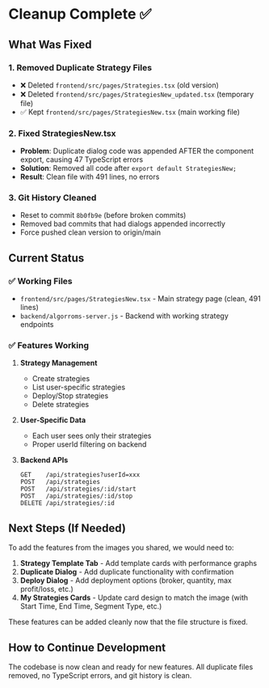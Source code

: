 # Cleanup Complete ✅

## What Was Fixed

### 1. Removed Duplicate Strategy Files
- ❌ Deleted `frontend/src/pages/Strategies.tsx` (old version)
- ❌ Deleted `frontend/src/pages/StrategiesNew_updated.tsx` (temporary file)
- ✅ Kept `frontend/src/pages/StrategiesNew.tsx` (main working file)

### 2. Fixed StrategiesNew.tsx
- **Problem**: Duplicate dialog code was appended AFTER the component export, causing 47 TypeScript errors
- **Solution**: Removed all code after `export default StrategiesNew;`
- **Result**: Clean file with 491 lines, no errors

### 3. Git History Cleaned
- Reset to commit `8b0fb9e` (before broken commits)
- Removed bad commits that had dialogs appended incorrectly
- Force pushed clean version to origin/main

## Current Status

### ✅ Working Files
- `frontend/src/pages/StrategiesNew.tsx` - Main strategy page (clean, 491 lines)
- `backend/algorroms-server.js` - Backend with working strategy endpoints

### ✅ Features Working
1. **Strategy Management**
   - Create strategies
   - List user-specific strategies
   - Deploy/Stop strategies
   - Delete strategies

2. **User-Specific Data**
   - Each user sees only their strategies
   - Proper userId filtering on backend

3. **Backend APIs**
   ```
   GET    /api/strategies?userId=xxx
   POST   /api/strategies
   POST   /api/strategies/:id/start
   POST   /api/strategies/:id/stop
   DELETE /api/strategies/:id
   ```

## Next Steps (If Needed)

To add the features from the images you shared, we would need to:

1. **Strategy Template Tab** - Add template cards with performance graphs
2. **Duplicate Dialog** - Add duplicate functionality with confirmation
3. **Deploy Dialog** - Add deployment options (broker, quantity, max profit/loss, etc.)
4. **My Strategies Cards** - Update card design to match the image (with Start Time, End Time, Segment Type, etc.)

These features can be added cleanly now that the file structure is fixed.

## How to Continue Development

The codebase is now clean and ready for new features. All duplicate files removed, no TypeScript errors, and git history is clean.
